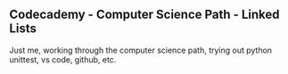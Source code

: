 ## Codecademy - Computer Science Path - Linked Lists
Just me, working through the computer science path, trying out python unittest, vs code, github, etc.
